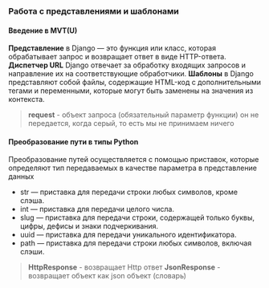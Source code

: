 ### Работа с представлениями и шаблонами

#### Введение в MVT(U)
__Представление__ в Django — это функция или класс, которая обрабатывает запрос
и возвращает ответ в виде HTTP-ответа.
__Диспетчер URL__ Django отвечает за обработку входящих запросов и направление
их на соответствующие обработчики.
__Шаблоны__ в Django представляют собой файлы, содержащие HTML-код с дополнительными тегами
и переменными, которые могут быть заменены на значения из контекста.

> __request__ - объект запроса (обязательный параметр функции) он не передается, когда серый, 
то есть мы не принимаем ничего


#### Преобразование пути в типы Python
Преобразование путей осуществляется с помощью приставок, которые
определяют тип передаваемых в качестве параметра в представление данных
* str — приставка для передачи строки любых символов, кроме слэша.
* int — приставка для передачи целого числа.
* slug — приставка для передачи строки, содержащей только буквы, цифры, дефисы и знаки подчеркивания.
* uuid — приставка для передачи уникального идентификатора.
* path — приставка для передачи строки любых символов, включая слэши.

> __HttpResponse__ - возвращает Http ответ
> __JsonResponse__ - возвращает объект как json объект (словарь)


